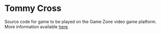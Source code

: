 # Tommy Cross

Source code for game to be played on the Game Zone video game platform. More information available [here](https://github.com/Shane-Lester99/Game-Zone).

